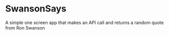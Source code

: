 # SwansonSays
A simple one screen app that makes an API call and returns a random quote from Ron Swanson
